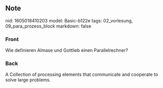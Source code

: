 ## Note
nid: 1605018410203
model: Basic-b122e
tags: 02_vorlesung, 09_para_prozess_block
markdown: false

### Front
<p><span>

Wie definieren Almase und Gottlieb einen Parallelrechner?

</span>
</p>

### Back
<p><span>

A Collection of processing elements that communicate and cooperate to solve large problems.

</span></p>
